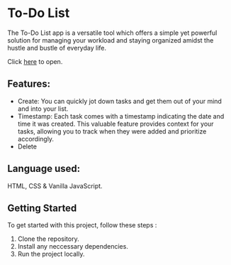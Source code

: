 # To-Do List 
The To-Do List app is a versatile tool which offers a simple yet powerful solution for managing your workload and staying organized amidst the hustle and bustle of everyday life.

Click [here](https://amancantgit.github.io/To-Do-List/) to open.

## Features:
- Create: You can quickly jot down tasks and get them out of your mind and into your list.
- Timestamp: Each task comes with a timestamp indicating the date and time it was created. This valuable feature provides context for your tasks, allowing you to track when they were added and prioritize accordingly.
- Delete
  
## Language used:
HTML, CSS & Vanilla JavaScript.

## Getting Started 
To get started with this project, follow these steps :

1. Clone the repository.
2. Install any neccessary dependencies.
3. Run the project locally.

